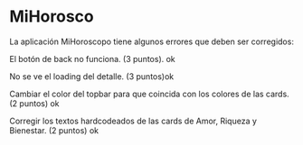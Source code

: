 # MiHorosco

La aplicación MiHoroscopo tiene algunos errores que deben ser corregidos:

El botón de back no funciona. (3 puntos). ok

No se ve el loading del detalle. (3 puntos)ok

Cambiar el color del topbar para que coincida con los colores de las cards. (2 puntos) ok 

Corregir los textos hardcodeados de las cards de Amor, Riqueza y Bienestar. (2 puntos) ok
